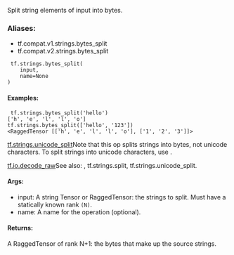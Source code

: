 Split string elements of input into bytes.
### Aliases:
- tf.compat.v1.strings.bytes_split
- tf.compat.v2.strings.bytes_split

```
 tf.strings.bytes_split(
    input,
    name=None
)
```
#### Examples:

```
 tf.strings.bytes_split('hello')
['h', 'e', 'l', 'l', 'o']
tf.strings.bytes_split(['hello', '123'])
<RaggedTensor [['h', 'e', 'l', 'l', 'o'], ['1', '2', '3']]>
```
[tf.strings.unicode_split](https://tensorflow.google.cn/api_docs/python/tf/strings/unicode_split)Note that this op splits strings into bytes, not unicode characters. To split strings into unicode characters, use .

[tf.io.decode_raw](https://tensorflow.google.cn/api_docs/python/tf/io/decode_raw)See also: , tf.strings.split, tf.strings.unicode_split.

#### Args:
- input: A string Tensor or RaggedTensor: the strings to split. Must have a statically known rank `(N)`.
- name: A name for the operation (optional).
#### Returns:
A RaggedTensor of rank N+1: the bytes that make up the source strings.
